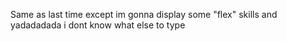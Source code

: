 Same as last time except im gonna display some "flex" skills and yadadadada i dont know what else to type

